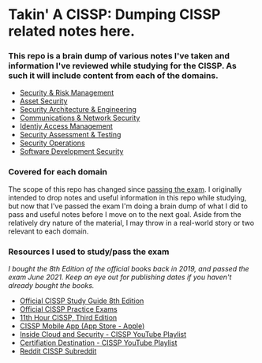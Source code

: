 # Takin' A CISSP: Dumping CISSP related notes here.

### This repo is a brain dump of various notes I've taken and information I've reviewed while studying for the CISSP. As such it will include content from each of the domains. 

* [Security & Risk Management](https://github.com/n1cfury/takinacissp/blob/master/domain1.md)
* [Asset Security](https://github.com/n1cfury/takinacissp/blob/master/domain2.md)
* [Security Architecture & Engineering](https://github.com/n1cfury/takinacissp/blob/master/domain3.md)
* [Communications & Network Security](https://github.com/n1cfury/takinacissp/blob/master/domain4.md)
* [Identiy Access Management](https://github.com/n1cfury/takinacissp/blob/master/domain5.md)
* [Security Assessment & Testing](https://github.com/n1cfury/takinacissp/blob/master/domain6.md)
* [Security Operations](https://github.com/n1cfury/takinacissp/blob/master/domain7.md)
* [Software Development Security](https://github.com/n1cfury/takinacissp/blob/master/domain8.md)


### Covered for each domain
The scope of this repo has changed since [passing the exam](https://www.reddit.com/r/cissp/comments/oa0x4s/i_passed_cissp_on_my_second_attempt_lessons/). I originally intended to drop notes and useful information in this repo while studying, but now that I've passed the exam I'm doing a brain dump of what I did to pass and useful notes before I move on to the next goal. Aside from the relatively dry nature of the material, I may throw in a real-world story or two relevant to each domain.

### Resources I used to study/pass the exam

*I bought the 8th Edition of the official books back in 2019, and passed the exam June 2021. Keep an eye out for publishing dates if you haven't already bought the books.*

* [Official CISSP Study Guide 8th Edition](https://www.amazon.com/Certified-Information-Security-Professional-Official/dp/1119786231/ref=sr_1_3?dchild=1&keywords=cissp+study+guide+ninth+edition&qid=1629690709&s=books&sr=1-3)
* [Official CISSP Practice Exams](https://www.amazon.com/Certified-Information-Security-Professional-Official/dp/1119787637/ref=pd_bxgy_img_1/139-5129302-1204118?pd_rd_w=cYc1a&pf_rd_p=c64372fa-c41c-422e-990d-9e034f73989b&pf_rd_r=HHX6KJJG55FWHSEAZ2V0&pd_rd_r=e875c0e8-b8dc-4a4f-ab32-64bb7922700f&pd_rd_wg=EDbxs&pd_rd_i=1119787637&psc=1)
* [11th Hour CISSP, Third Edition](https://www.amazon.com/Eleventh-Hour-CISSP%C2%AE-Study-Guide/dp/0128112484/ref=pd_bxgy_img_2/139-5129302-1204118?pd_rd_w=3N3WV&pf_rd_p=c64372fa-c41c-422e-990d-9e034f73989b&pf_rd_r=QZJTF3MSD8WFHF2GX4S1&pd_rd_r=81b68fe7-c19f-4343-ac71-69e1f46084d6&pd_rd_wg=PZuNE&pd_rd_i=0128112484&psc=1)
* [CISSP Mobile App (App Store - Apple)](https://apps.apple.com/us/app/cissp-isc-official-app/id1555533017)
* [Inside Cloud and Security - CISSP YouTube Playlist](https://www.youtube.com/playlist?list=PL7XJSuT7Dq_XPK_qmYMqfiBjbtHJRWigD)
* [Certifiation Destination - CISSP YouTube Playlist](https://www.youtube.com/playlist?list=PLZKdGEfEyJhKWyryIvx_jm1jn6ZMTi7gW)
* [Reddit CISSP Subreddit](https://www.reddit.com/r/cissp/)

